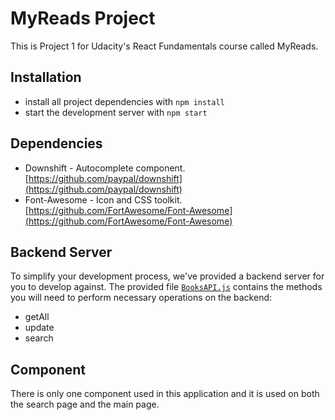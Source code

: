 # MyReads Project

This is Project 1 for Udacity's React Fundamentals course called MyReads.

## Installation

* install all project dependencies with `npm install`
* start the development server with `npm start`

## Dependencies

* Downshift - Autocomplete component. [https://github.com/paypal/downshift](https://github.com/paypal/downshift)
* Font-Awesome - Icon and CSS toolkit. [https://github.com/FortAwesome/Font-Awesome](https://github.com/FortAwesome/Font-Awesome)

## Backend Server

To simplify your development process, we've provided a backend server for you to develop against. The provided file [`BooksAPI.js`](src/BooksAPI.js) contains the methods you will need to perform necessary operations on the backend:

* getAll
* update
* search

## Component

There is only one component used in this application and it is used on both the search page and the main page.